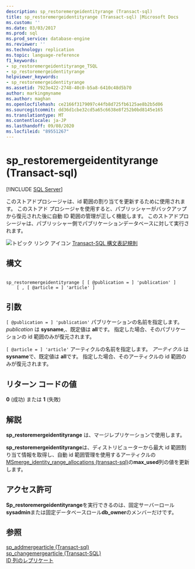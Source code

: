 ```yaml
---
description: sp_restoremergeidentityrange (Transact-sql)
title: sp_restoremergeidentityrange (Transact-sql) |Microsoft Docs
ms.custom: ''
ms.date: 03/03/2017
ms.prod: sql
ms.prod_service: database-engine
ms.reviewer: ''
ms.technology: replication
ms.topic: language-reference
f1_keywords:
- sp_restoremergeidentityrange_TSQL
- sp_restoremergeidentityrange
helpviewer_keywords:
- sp_restoremergeidentityrange
ms.assetid: 7923e422-2748-40c0-b5a8-6410c48d5b70
author: markingmyname
ms.author: maghan
ms.openlocfilehash: ce2166f3179097c44fb8d725fb6125ae8b2b5d06
ms.sourcegitcommit: dd36d1cbe32cd5a65c6638e8f252b0bd8145e165
ms.translationtype: MT
ms.contentlocale: ja-JP
ms.lasthandoff: 09/08/2020
ms.locfileid: "89551267"
---
```

# <a name="sp_restoremergeidentityrange-transact-sql"></a>sp_restoremergeidentityrange (Transact-sql)
[!INCLUDE [SQL Server](../../includes/applies-to-version/sqlserver.md)]

  このストアドプロシージャは、id 範囲の割り当てを更新するために使用されます。 このストアド プロシージャを使用すると、パブリッシャーがバックアップから復元された後に自動 ID 範囲の管理が正しく機能します。 このストアドプロシージャは、パブリッシャー側でパブリケーションデータベースに対して実行されます。  
  
 ![トピック リンク アイコン](../../database-engine/configure-windows/media/topic-link.gif "トピック リンク アイコン") [Transact-SQL 構文表記規則](../../t-sql/language-elements/transact-sql-syntax-conventions-transact-sql.md)  
  
## <a name="syntax"></a>構文  
  
```  
  
sp_restoremergeidentityrange [ [ @publication = ] 'publication' ]  
    [ , [ @article = ] 'article' ]  
```  
  
## <a name="arguments"></a>引数  
`[ @publication = ] 'publication'` パブリケーションの名前を指定します。 *publication* は **sysname**,、既定値は **all**です。 指定した場合、そのパブリケーションの id 範囲のみが復元されます。  
  
`[ @article = ] 'article'` アーティクルの名前を指定します。 *アーティクル* は **sysname**で、既定値は **all**です。 指定した場合、そのアーティクルの id 範囲のみが復元されます。  
  
## <a name="return-code-values"></a>リターン コードの値  
 **0** (成功) または **1** (失敗)  
  
## <a name="remarks"></a>解説  
 **sp_restoremergeidentityrange** は、マージレプリケーションで使用します。  
  
 **sp_restoremergeidentityrange**は、ディストリビューターから最大 id 範囲割り当て情報を取得し、自動 id 範囲管理を使用するアーティクルの[MSmerge_identity_range_allocations &#40;transact-sql&#41;](../../relational-databases/system-tables/msmerge-identity-range-allocations-transact-sql.md)の**max_used**列の値を更新します。  
  
## <a name="permissions"></a>アクセス許可  
 **Sp_restoremergeidentityrange**を実行できるのは、固定サーバーロール**sysadmin**または固定データベースロール**db_owner**のメンバーだけです。  
  
## <a name="see-also"></a>参照  
 [sp_addmergearticle &#40;Transact-sql&#41;](../../relational-databases/system-stored-procedures/sp-addmergearticle-transact-sql.md)   
 [sp_changemergearticle (Transact-SQL)](../../relational-databases/system-stored-procedures/sp-changemergearticle-transact-sql.md)   
 [ID 列のレプリケート](../../relational-databases/replication/publish/replicate-identity-columns.md)  
  
  
